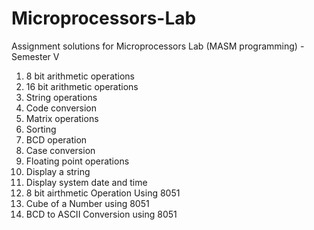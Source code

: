 # Microprocessors-Lab
Assignment solutions for Microprocessors Lab (MASM programming) - Semester V
1) 8 bit arithmetic operations
2) 16 bit arithmetic operations
3) String operations
4) Code conversion
5) Matrix operations
6) Sorting
7) BCD operation
8) Case conversion
9) Floating point operations
10) Display a string
11) Display system date and time
12) 8 bit airthmetic Operation Using 8051
13) Cube of a Number using 8051
14) BCD to ASCII Conversion using 8051

